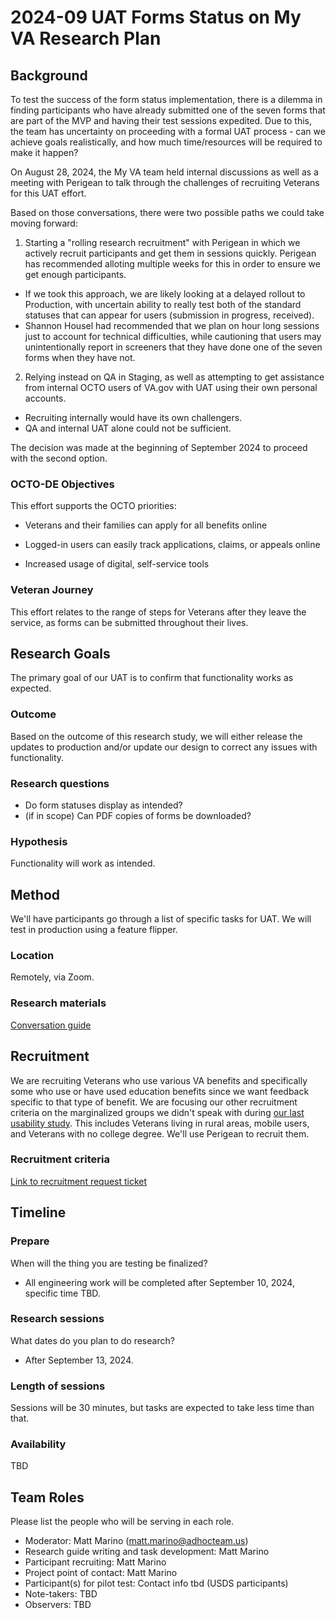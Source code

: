 # 2024-09 UAT Forms Status on My VA Research Plan

## Background

To test the success of the form status implementation, there is a dilemma in finding participants who have already submitted one of the seven forms that are part of the MVP and having their test sessions expedited. Due to this, the team has uncertainty on proceeding with a formal UAT process - can we achieve goals realistically, and how much time/resources will be required to make it happen? 

On August 28, 2024, the My VA team held internal discussions as well as a meeting with Perigean to talk through the challenges of recruiting Veterans for this UAT effort. 

Based on those conversations, there were two possible paths we could take moving forward:

1. Starting a "rolling research recruitment" with Perigean in which we actively recruit participants and get them in sessions quickly. Perigean has recommended alloting multiple weeks for this in order to ensure we get enough participants.

  - If we took this approach, we are likely looking at a delayed rollout to Production, with uncertain ability to really test both of the standard statuses that can appear for users (submission in progress, received).
  - Shannon Housel had recommended that we plan on hour long sessions just to account for technical difficulties, while cautioning that users may unintentionally report in screeners that they have done one of the seven forms when they have not.

2. Relying instead on QA in Staging, as well as attempting to get assistance from internal OCTO users of VA.gov with UAT using their own personal accounts.

  - Recruiting internally would have its own challengers.
  - QA and internal UAT alone could not be sufficient.
 
The decision was made at the beginning of September 2024 to proceed with the second option.


### OCTO-DE Objectives 

This effort supports the OCTO priorities:

- Veterans and their families can apply for all benefits online

- Logged-in users can easily track applications, claims, or appeals online
  
- Increased usage of digital, self-service tools


### Veteran Journey

This effort relates to the range of steps for Veterans after they leave the service, as forms can be submitted throughout their lives.

## Research Goals	
The primary goal of our UAT is to confirm that functionality works as expected.

### Outcome
Based on the outcome of this research study, we will either release the updates to production and/or update our design to correct any issues with functionality.

### Research questions

- Do form statuses display as intended?
- (if in scope) Can PDF copies of forms be downloaded?

### Hypothesis
Functionality will work as intended.

## Method	
We'll have participants go through a list of specific tasks for UAT. We will test in production using a feature flipper.

### Location
Remotely, via Zoom.

### Research materials
[Conversation guide](https://github.com/department-of-veterans-affairs/va.gov-team/blob/master/products/identity-personalization/my-va/2022-audit/UAT/MyVA-audit-UAT-conversation-guide.md) 

## Recruitment	
We are recruiting Veterans who use various VA benefits and specifically some who use or have used education benefits since we want feedback specific to that type of benefit. We are focusing our other recruitment criteria on the marginalized groups we didn't speak with during [our last usability study](https://github.com/department-of-veterans-affairs/va.gov-team/blob/master/products/identity-personalization/my-va/2022-audit/research/MyVA-audit-research-findings.md). This includes Veterans living in rural areas, mobile users, and Veterans with no college degree. We'll use Perigean to recruit them.

### Recruitment criteria
[Link to recruitment request ticket](https://github.com/department-of-veterans-affairs/va.gov-research-repository/issues/241)

## Timeline
### Prepare

When will the thing you are testing be finalized? 

- All engineering work will be completed after September 10, 2024, specific time TBD.


### Research sessions
What dates do you plan to do research? 

- After September 13, 2024. 

### Length of sessions
Sessions will be 30 minutes, but tasks are expected to take less time than that.

### Availability

TBD

## Team Roles	
Please list the people who will be serving in each role. 

- Moderator: Matt Marino (matt.marino@adhocteam.us)
- Research guide writing and task development: Matt Marino
- Participant recruiting: Matt Marino
- Project point of contact: Matt Marino
- Participant(s) for pilot test: Contact info tbd (USDS participants)
- Note-takers: TBD 
- Observers: TBD
